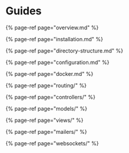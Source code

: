 # Guides

{% page-ref page="overview.md" %}

{% page-ref page="installation.md" %}

{% page-ref page="directory-structure.md" %}

{% page-ref page="configuration.md" %}

{% page-ref page="docker.md" %}

{% page-ref page="routing/" %}

{% page-ref page="controllers/" %}

{% page-ref page="models/" %}

{% page-ref page="views/" %}

{% page-ref page="mailers/" %}

{% page-ref page="websockets/" %}

